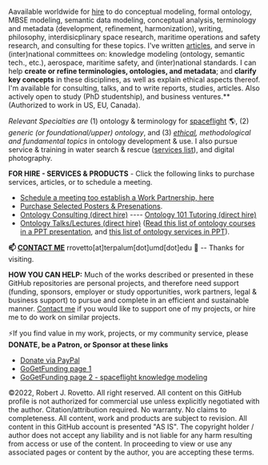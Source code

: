 Aavailable worldwide for [hire](https://tinyurl.com/yas7trzy) to do conceptual modeling, formal ontology, MBSE modeling, semantic data modeling, conceptual analysis, terminology and metadata (development, refinement, harmonization), writing, philosophy, interdisicplinary space research, maritime operations and safety research, and consulting for these topics. I've written [articles](https://orcid.org/0000-0003-3835-7817), and serve in (inter)national committees on: knowledge modeling (ontology, semantic tech., etc.), aerospace, maritime safety, and (inter)national standards. I can help **create or refine terminologies, ontologies, and metadata**; and  **clarify key concepts** in these disciplines, as well as explain ethical aspects thereof. I'm available for consulting, talks, and to write reports, studies, articles. Also actively open to study (PhD studentship), and business ventures.** (Authorized to work in US, EU, Canada). 

_Relevant Specialties are_ (1) ontology & terminology for [spaceflight](https://ontospace.wordpress.com) :earth_americas:, (2)  _generic (or foundational/upper) ontology_, and (3) _[ethical](https://github.com/rrovetto/Ethical-Ontology-Development), methodological and fundamental topics_ in ontology development & use. I also pursue service & training in water search & rescue ([services list](https://tinyurl.com/yck8ah85)), and digital photography. 

**FOR HIRE - SERVICES & PRODUCTS** - Click the following links to purchase services, articles, or to schedule a meeting. 
* [Schedule a meeting too establish a Work Partnership, here](http://my.setmore.com/bookingpage/f18db686-98bb-41dd-9097-35218b2a1091/services/sb83f723d7838e4484783cc5a1c675f0e6eedf99d)
* [Purchase Selected Posters & Presenations](https://ontospace.wordpress.com/purchase-poster-or-presentation-documents/).
* [Ontology Consulting (direct hire)](https://tinyurl.com/34u9w6wx) ---- [Ontology 101 Tutoring (direct hire)](http://my.setmore.com/bookingpage/f18db686-98bb-41dd-9097-35218b2a1091/services/s7f4dbc7d873cce380b7f73062d5d72f619fe042a)
* [Ontology Talks/Lectures (direct hire)](http://my.setmore.com/bookingpage/f18db686-98bb-41dd-9097-35218b2a1091/services/s218822e77fee416ed3085be8eda045d6015d6d24)
  ([Read this list of ontology courses in a PPT presentation](https://www.slideshare.net/RobertRovetto/ontology-courses-education), and [this list of ontology services in PPT](https://www.slideshare.net/RobertRovetto/ontology-services-238070099)).

**📫 [CONTACT ME](https://ontospace.wordpress.com/contact/)**  rrovetto[at]terpalum[dot]umd[dot]edu 💬  -- Thanks for visiting.

**HOW YOU CAN HELP:** Much of the works described or presented in these GitHub repositories are personal projects, and therefore need support (funding, sponsors, employer or study opportunities, work partners, legal & business support) to pursue and complete in an efficient and sustainable manner. [Contact me](https://ontospace.wordpress.com/contact/) if you would like to support one of my projects, or hire me to do work on similar projects.

⚡If you find value in my work, projects, or my community service, please **DONATE, be a Patron, or Sponsor at these links**
* [Donate via PayPal](https://www.paypal.com/donate/?business=JN9YD94DHA87Y&no_recurring=0&item_name=With+your+support%2C+we+can+help+make+spaceflight+safer%2C+and+make+knowledge+about+space+more+accessible.+Thanks.&currency_code=USD)
* [GoGetFunding page 1](https://tinyurl.com/yyoo6z96)
* [GoGetFunding page 2 - spaceflight knowledge modeling](https://www.patreon.com/user?u=6298778&fan_landing=true)

©2022, Robert J. Rovetto. All right reserved. 
All content on this GitHub profile is not authorized for commercial use unless explicitly negotiated with the author. Citation/attribution required. No warranty. No claims to completeness. All content, work and products are subject to revision. All content in this GitHub account is presented "AS IS". The copyright holder / author does not accept any liability and is not liable for any harm resulting from access or use of the content. In proceeding to view or use any associated pages or content by the author, you are accepting these terms.

<!--
**rrovetto/rrovetto** is a ✨ _special_ ✨ repository because its `README.md` (this file) appears on your GitHub profile.

Here are some ideas to get you started:

- 🔭 I’m currently working on ...
- 🌱 I’m currently learning ...
- 👯 I’m looking to collaborate on ...
- 🤔 I’m looking for help with ...
- 💬 Ask me about ...
- 📫 How to reach me: ...
- 😄 Pronouns: ...
- ⚡ Fun fact: ...
- 👋
-->
